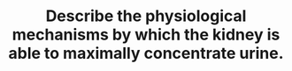 ---
title: "Describe the physiological mechanisms by which the kidney is able to maximally concentrate urine."
entityType: SAQ
exam: PEX
college: CICM
year: 2022
sitting: B
question: 07
passRate: 35
EC_expectedDomains:
- "the concept of achieving maximum urinary concentrating ability"
- "description of the usual concentrating processes and the changes that would occur in circumstances where maximally concentrated urine would be made"
- "the creation of a medullary concentration gradient to allow water reabsorption independent of solute reabsorption"
- "the contribution of the loop of Henle, the vasa recta, and urea cycling in the creation and maintenance of this gradient, along with the impact of ADH"
EC_errorsCommon:
- "Answers that focused solely on the counter-current exchange and multiplier process were insufficient on their own to achieve a passing mark."
- "a significant proportion of candidates excluded the role of urea in their answers."
---